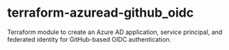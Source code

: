# terraform-azuread-github_oidc
Terraform module to create an Azure AD application, service principal, and federated identity for GitHub-based OIDC authentication.
